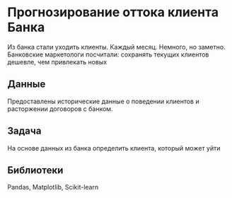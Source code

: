 # Прогнозирование оттока клиента Банка
Из банка стали уходить клиенты. Каждый месяц. Немного, но заметно. Банковские маркетологи посчитали: сохранять текущих клиентов дешевле, чем привлекать новых
## Данные 
Предоставлены исторические данные о поведении клиентов и расторжении договоров с банком.
## Задача 
На основе данных из банка определить клиента, который может уйти
## Библиотеки
Pandas, Matplotlib, Scikit-learn
